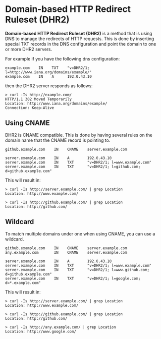 # Domain-based HTTP Redirect Ruleset (DHR2)

__Domain-based HTTP Redirect Ruleset (DHR2)__ is a method that is using DNS to manage the redirects of HTTP requests. This is done by inserting special TXT records in the DNS configuration and point the domain to one or more DHR2 servers.

For example if you have the following dns configuration:

    example.com    IN    TXT    "v=DHR2/1; l=http://www.iana.org/domains/example/"
    example.com    IN    A      192.0.43.10

then the DHR2 server responds as follows:

    > curl -Is http://example.com/
    HTTP/1.1 302 Moved Temporarily
    Location: http://www.iana.org/domains/example/
    Connection: Keep-Alive


## Using CNAME

DHR2 is CNAME compatible. This is done by having several rules on the domain name that the CNAME record is pointing to.

    github.example.com    IN    CNAME    server.example.com

    server.example.com    IN    A        192.0.43.10
    server.example.com    IN    TXT      "v=DHR2/1; l=www.example.com"
    server.example.com    IN    TXT      "v=DHR2/1; l=github.com; d=github.example.com"

This will result in:

    > curl -Is http://server.example.com/ | grep Location
    Location: http://www.example.com/

    > curl -Is http://github.example.com/ | grep Location
    Location: http://github.com/


## Wildcard

To match multiple domains under one when using CNAME, you can use a wildcard.

    github.example.com    IN    CNAME    server.example.com
    any.example.com       IN    CNAME    server.example.com

    server.example.com    IN    A        192.0.43.10
    server.example.com    IN    TXT      "v=DHR2/1; l=www.example.com"
    server.example.com    IN    TXT      "v=DHR2/1; l=www.github.com; d=github.example.com"
    server.example.com    IN    TXT      "v=DHR2/1; l=google.com; d=*.example.com"

This will result in:

    > curl -Is http://server.example.com/ | grep Location
    Location: http://www.example.com/

    > curl -Is http://github.example.com/ | grep Location
    Location: http://github.com/

    > curl -Is http://any.example.com/ | grep Location
    Location: http://www.google.com/
